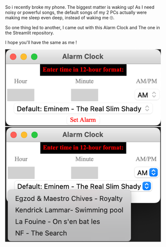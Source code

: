 So i recently broke my phone. The biggest matter is waking up! As I need noisy or powerful songs,
the default songs of my 2 PCs actually were making me sleep even deep, instead of waking me 🙄.

So one thing led to another, I came out with this Alarm Clock and The one in the Streamlit repository.

I hope you'll have the same as me !

![Alarm Clock Window](Alarm%20Clock%20Window.png)
![Alarm Clock Window_SongList](Alarm%20Clock%20Window_SongList.png)
